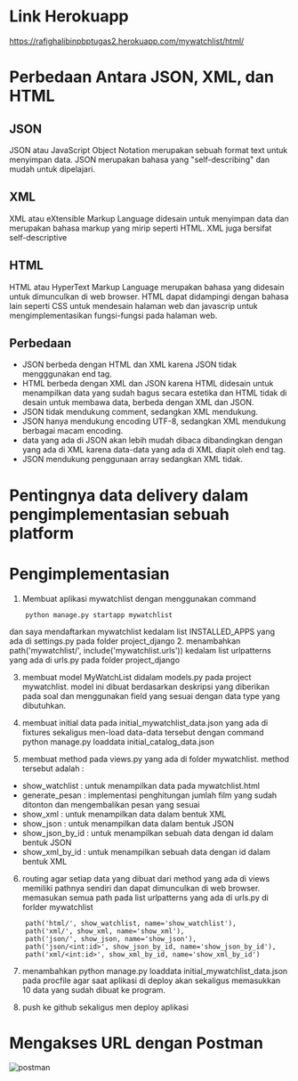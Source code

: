 # Link Herokuapp
https://rafighalibinpbptugas2.herokuapp.com/mywatchlist/html/

# Perbedaan Antara JSON, XML, dan HTML
## JSON
JSON atau JavaScript Object Notation merupakan sebuah format text untuk menyimpan data. JSON merupakan bahasa yang "self-describing" dan mudah untuk dipelajari.

## XML
XML atau eXtensible Markup Language didesain untuk menyimpan data dan merupakan bahasa markup yang mirip seperti HTML. XML juga bersifat self-descriptive

## HTML
HTML atau HyperText Markup Language merupakan bahasa yang didesain untuk dimunculkan di web browser. HTML dapat didampingi dengan bahasa lain seperti CSS untuk mendesain halaman web dan javascrip untuk mengimplementasikan fungsi-fungsi pada halaman web.

## Perbedaan
- JSON berbeda dengan HTML dan XML karena JSON tidak mengggunakan end tag.
- HTML berbeda dengan XML dan JSON karena HTML didesain untuk menampilkan data yang sudah bagus secara estetika dan HTML tidak di desain untuk membawa data, berbeda dengan XML dan JSON.
- JSON tidak mendukung comment, sedangkan XML mendukung.
- JSON hanya mendukung encoding UTF-8, sedangkan XML mendukung berbagai macam encoding.
- data yang ada di JSON akan lebih mudah dibaca dibandingkan dengan yang ada di XML karena data-data yang ada di XML diapit oleh end tag.
- JSON mendukung penggunaan array sedangkan XML tidak.

# Pentingnya data delivery dalam pengimplementasian sebuah platform
# Pengimplementasian
1. Membuat aplikasi mywatchlist dengan menggunakan command 
```
    python manage.py startapp mywatchlist
```
dan saya mendaftarkan mywatchlist kedalam list INSTALLED_APPS yang ada di settings.py pada folder project_django
2. menambahkan path('mywatchlist/', include('mywatchlist.urls')) kedalam list urlpatterns yang ada di urls.py pada folder project_django

3. membuat model MyWatchList didalam models.py pada project mywatchlist. model ini dibuat berdasarkan deskripsi yang diberikan pada soal dan menggunakan field yang sesuai dengan data type yang dibutuhkan.

4. membuat initial data pada initial_mywatchlist_data.json yang ada di fixtures sekaligus men-load data-data tersebut dengan command python manage.py loaddata initial_catalog_data.json

5. membuat method pada views.py yang ada di folder mywatchlist. method tersebut adalah :
- show_watchlist : untuk menampilkan data pada mywatchlist.html
- generate_pesan : implementasi penghitungan jumlah film yang sudah ditonton dan mengembalikan pesan yang sesuai
- show_xml : untuk menampilkan data dalam bentuk XML
- show_json  : untuk menampilkan data dalam bentuk JSON
- show_json_by_id : untuk menampilkan sebuah data dengan id dalam bentuk JSON 
- show_xml_by_id : untuk menampilkan sebuah data dengan id dalam bentuk XML 

6. routing agar setiap data yang dibuat dari method yang ada di views memiliki pathnya sendiri dan dapat dimunculkan di web browser. memasukan semua path pada list urlpatterns yang ada di urls.py di forlder mywatchlist
```
    path('html/', show_watchlist, name='show_watchlist'),
    path('xml/', show_xml, name='show_xml'),
    path('json/', show_json, name='show_json'),
    path('json/<int:id>', show_json_by_id, name='show_json_by_id'),
    path('xml/<int:id>', show_xml_by_id, name='show_xml_by_id')
```
7. menambahkan python manage.py loaddata initial_mywatchlist_data.json pada procfile agar saat aplikasi di deploy akan sekaligus memasukkan 10 data yang sudah dibuat ke program.

9. push ke github sekaligus men deploy aplikasi
# Mengakses URL dengan Postman
![postman](https://user-images.githubusercontent.com/101860971/191470553-f5b5e488-6add-4cfc-88da-38ce98b6b372.jpg)
